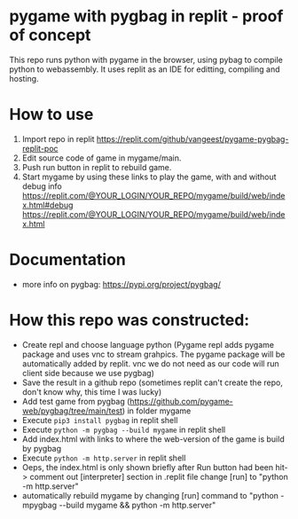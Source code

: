 

# pygame with pygbag in replit - proof of concept 
This repo runs python with pygame in the browser, using pybag to compile python to webassembly. 
It uses replit as an IDE for editting, compiling and hosting.

# How to use
1. Import repo in replit https://replit.com/github/vangeest/pygame-pygbag-replit-poc
2. Edit source code of game in mygame/main.
3. Push run button in replit to rebuild game.
4. Start mygame by using these links to play the game, with and without debug info
    https://replit.com/@YOUR_LOGIN/YOUR_REPO/mygame/build/web/index.html#debug <br>
    https://replit.com/@YOUR_LOGIN/YOUR_REPO/mygame/build/web/index.html <br>

# Documentation
- more info on pygbag:
  https://pypi.org/project/pygbag/

# How this repo was constructed:
- Create repl and choose language python
  (Pygame repl adds pygame package and uses vnc to stream grahpics. 
  The pygame package will be automatically added by replit.
  vnc we do not need as our code will run client side because we use pygbag)
- Save the result in a github repo
  (sometimes replit can't create the repo, don't know why, this time I was lucky)
- Add test game from pygbag (https://github.com/pygame-web/pygbag/tree/main/test) in folder mygame 
- Execute `pip3 install pygbag` in replit shell
- Execute `python -m pygbag --build mygame` in replit shell
- Add index.html with links to where the web-version of the game is build by pygbag
- Execute `python -m http.server` in replit shell
- Oeps, the index.html is only shown briefly after Run button had been hit->
  comment out [interpreter] section in .replit file
  change [run] to "python -m http.server"
- automatically rebuild mygame by changing [run] command to "python -mpygbag --build mygame && python -m http.server"
